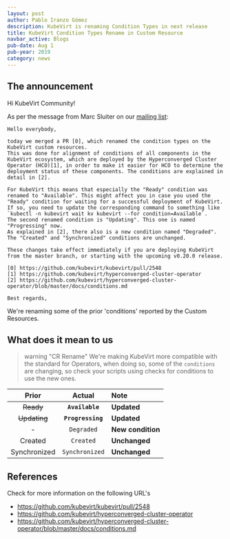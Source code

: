 ```yaml
---
layout: post
author: Pablo Iranzo Gómez
description: KubeVirt is renaming Condition Types in next release
title: KubeVirt Condition Types Rename in Custom Resource
navbar_active: Blogs
pub-date: Aug 1
pub-year: 2019
category: news
---
```


## The announcement

Hi KubeVirt Community!

As per the message from Marc Sluiter on our [mailing list](https://groups.google.com/d/msg/kubevirt-dev/LhTm77nWxzM/Qr3c-hDWCQAJ):

~~~
Hello everybody,

today we merged a PR [0], which renamed the condition types on the KubeVirt custom resources.
This was done for alignment of conditions of all components in the KubeVirt ecosystem, which are deployed by the Hyperconverged Cluster Operator (HCO)[1], in order to make it easier for HCO to determine the deployment status of these components. The conditions are explained in detail in [2].

For KubeVirt this means that especially the "Ready" condition was renamed to "Available". This might affect you in case you used the "Ready" condition for waiting for a successful deployment of KubeVirt. If so, you need to update the corresponding command to something like `kubectl -n kubevirt wait kv kubevirt --for condition=Available`.
The second renamed condition is "Updating". This one is named "Progressing" now.
As explained in [2], there also is a new condition named "Degraded".
The "Created" and "Synchronized" conditions are unchanged.

These changes take effect immediately if you are deploying KubeVirt from the master branch, or starting with the upcoming v0.20.0 release.

[0] https://github.com/kubevirt/kubevirt/pull/2548
[1] https://github.com/kubevirt/hyperconverged-cluster-operator
[2] https://github.com/kubevirt/hyperconverged-cluster-operator/blob/master/docs/conditions.md

Best regards,
~~~

We're renaming some of the prior 'conditions' reported by the Custom Resources.

## What does it mean to us

> warning "CR Rename"
> We're making KubeVirt more compatible with the standard for Operators, when doing so, some of the `conditions` are changing, so check your scripts using checks for conditions to use the new ones.
>


|  **Prior**   |    **Actual**     | **Note**          |
| :----------: | :---------------: | :---------------- |
|  ~~Ready~~   |  **`Available`**  | **Updated**       |
| ~~Updating~~ | **`Progressing`** | **Updated**       |
|      -       |    `Degraded`     | **New condition** |
|   Created    |     `Created`     | **Unchanged**     |
| Synchronized |  `Synchronized`   | **Unchanged**     |

## References

Check for more information on the following URL's

- <https://github.com/kubevirt/kubevirt/pull/2548>
- <https://github.com/kubevirt/hyperconverged-cluster-operator>
- <https://github.com/kubevirt/hyperconverged-cluster-operator/blob/master/docs/conditions.md>
